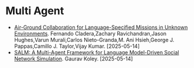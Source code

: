 # Multi Agent
-  [Air-Ground Collaboration for Language-Specified Missions in Unknown Environments](http://arxiv.org/pdf/2505.09108v1). Fernando Cladera,Zachary Ravichandran,Jason Hughes,Varun Murali,Carlos Nieto-Granda,M. Ani Hsieh,George J. Pappas,Camillo J. Taylor,Vijay Kumar. [2025-05-14]
-  [SALM: A Multi-Agent Framework for Language Model-Driven Social Network Simulation](http://arxiv.org/pdf/2505.09081v1). Gaurav Koley. [2025-05-14]
